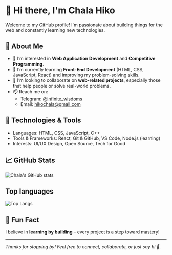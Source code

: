 # 👋 Hi there, I'm Chala Hiko

Welcome to my GitHub profile! I'm passionate about building things for the web and constantly learning new technologies.

## 🧠 About Me

- 👀 I’m interested in **Web Application Development** and **Competitive Programming**.
- 🌱 I’m currently learning **Front-End Development** (HTML, CSS, JavaScript, React) and improving my problem-solving skills.
- 💞️ I’m looking to collaborate on **web-related projects**, especially those that help people or solve real-world problems.
- 📫 Reach me on:
  - Telegram: [@infinite_wisdoms](https://t.me/infinite_wisdoms)
  - Email: hikochala@gmail.com

## 🔧 Technologies & Tools

- Languages: HTML, CSS, JavaScript, C++
- Tools & Frameworks: React, Git & GitHub, VS Code, Node.js (learning)
- Interests: UI/UX Design, Open Source, Tech for Good

## 📈 GitHub Stats

![Chala's GitHub stats](https://github-readme-stats.vercel.app/api?username=Sapientia01&show_icons=true&theme=radical)

## Top languages

![Top Langs](https://github-readme-stats.vercel.app/api/top-langs/?username=Sapientia01&layout=compact&theme=radical)


## 🌟 Fun Fact

I believe in **learning by building** – every project is a step toward mastery!

---

_Thanks for stopping by! Feel free to connect, collaborate, or just say hi 👋._
